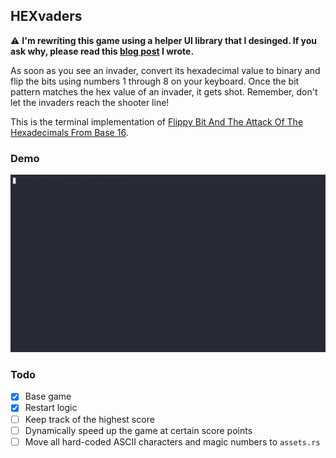 ## HEXvaders

⚠️ **I'm rewriting this game using a helper UI library that I desinged. If you ask why, please read this [blog post](https://pky.me/blog/programming-is-modeling/) I wrote.**

As soon as you see an invader, convert its hexadecimal value to binary and flip the bits using numbers 1 through 8 on your keyboard. Once the bit pattern matches the hex value of an invader, it gets shot. Remember, don't let the invaders reach the shooter line!

This is the terminal implementation of [Flippy Bit And The Attack Of The Hexadecimals From Base 16](https://flippybitandtheattackofthehexadecimalsfrombase16.com).

### Demo

![Demo](demo.gif)

### Todo

- [x] Base game
- [x] Restart logic
- [ ] Keep track of the highest score
- [ ] Dynamically speed up the game at certain score points
- [ ] Move all hard-coded ASCII characters and magic numbers to `assets.rs`
